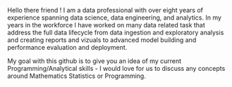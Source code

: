 Hello there friend !
I am a data professional with over eight years of experience spanning data science, data engineering, and analytics.
In my years in the workforce I have worked on many data related task that address the full data lifecycle from data 
ingestion and exploratory analysis and creating reports and vizuals to advanced model building and performance evaluation 
and deployment. 

My goal with this github is to give you an idea of my current Programming/Analytical skills - I would love 
for us to discuss any concepts around Mathematics Statistics or Programming. 



